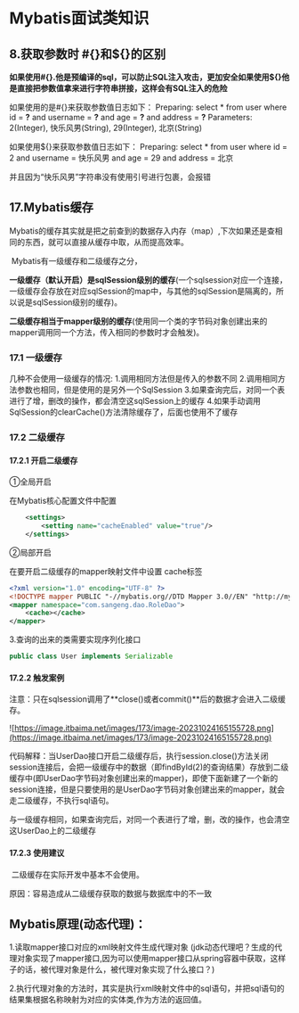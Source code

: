 # Mybatis面试类知识

## 8.获取参数时 #{}和${}的区别

​	**如果使用#{}.他是预编译的sql，可以防止SQL注入攻击，更加安全**
**​	如果使用${}他是直接把参数值拿来进行字符串拼接，这样会有SQL注入的危险**

如果使用的是#{}来获取参数值日志如下：
Preparing: select * from user where id = **?** and username = **?** and age = **?** and address = **?** 
Parameters: 2(Integer), 快乐风男(String), 29(Integer), 北京(String)

如果使用${}来获取参数值日志如下：
Preparing: select * from user where id = 2 and username = 快乐风男 and age = 29 and address = 北京 

并且因为“快乐风男”字符串没有使用引号进行包裹，会报错



## 17.Mybatis缓存

​	Mybatis的缓存其实就是把之前查到的数据存入内存（map）,下次如果还是查相同的东西，就可以直接从缓存中取，从而提高效率。

​	Mybatis有一级缓存和二级缓存之分，

**一级缓存（默认开启）是sqlSession级别的缓存**(一个sqlsession对应一个连接，一级缓存会存放在对应sqlSession的map中，与其他的sqlSession是隔离的，所以说是sqlSession级别的缓存)。

**二级缓存相当于mapper级别的缓存**(使用同一个类的字节码对象创建出来的mapper调用同一个方法，传入相同的参数时才会触发)。



### 17.1 一级缓存

几种不会使用一级缓存的情况:
	1.调用相同方法但是传入的参数不同
	2.调用相同方法参数也相同，但是使用的是另外一个SqlSession
	3.如果查询完后，对同一个表进行了增，删改的操作，都会清空这sqlSession上的缓存
	4.如果手动调用SqlSession的clearCache()方法清除缓存了，后面也使用不了缓存

### 17.2 二级缓存

#### 17.2.1 开启二级缓存

①全局开启

在Mybatis核心配置文件中配置

~~~~xml
    <settings>
        <setting name="cacheEnabled" value="true"/>
    </settings>
~~~~



②局部开启

在要开启二级缓存的mapper映射文件中设置 cache标签

~~~~xml
<?xml version="1.0" encoding="UTF-8" ?>
<!DOCTYPE mapper PUBLIC "-//mybatis.org//DTD Mapper 3.0//EN" "http://mybatis.org/dtd/mybatis-3-mapper.dtd" >
<mapper namespace="com.sangeng.dao.RoleDao">
    <cache></cache>
</mapper>
~~~~

3.查询的出来的类需要实现序列化接口

~~~java
public class User implements Serializable
~~~

#### 17.2.2 触发案例

​	注意：只在sqlsession调用了**close()或者commit()**后的数据才会进入二级缓存。

![https://image.itbaima.net/images/173/image-20231024165155728.png](https://image.itbaima.net/images/173/image-20231024165155728.png)

代码解释：当UserDao接口开启二级缓存后，执行session.close()方法关闭session连接后，会把一级缓存中的数据（即findById(2)的查询结果）存放到二级缓存中(即UserDao字节码对象创建出来的mapper)，即使下面新建了一个新的session连接，但是只要使用的是UserDao字节码对象创建出来的mapper，就会走二级缓存，不执行sql语句。



与一级缓存相同，如果查询完后，对同一个表进行了增，删，改的操作，也会清空这UserDao上的二级缓存

#### 17.2.3 使用建议

​	二级缓存在实际开发中基本不会使用。

原因：容易造成从二级缓存获取的数据与数据库中的不一致

## Mybatis原理(动态代理)：

1.读取mapper接口对应的xml映射文件生成代理对象 (jdk动态代理吧？生成的代理对象实现了mapper接口,因为可以使用mapper接口从spring容器中获取，这样子的话，被代理对象是什么，被代理对象实现了什么接口？)

2.执行代理对象的方法时，其实是执行xml映射文件中的sql语句，并把sql语句的结果集根据名称映射为对应的实体类,作为方法的返回值。